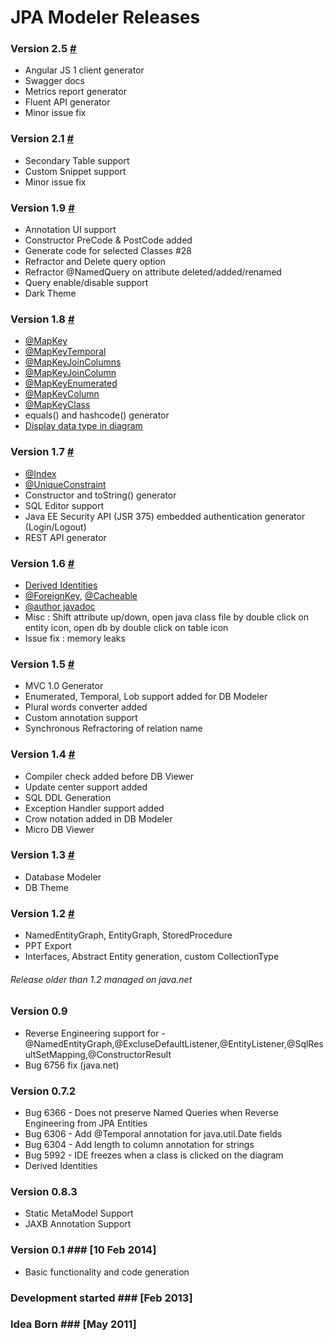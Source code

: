 # JPA Modeler Releases #

### Version 2.5 [#](https://github.com/jGauravGupta/jpamodeler/releases/2.5.5) ###

*  Angular JS 1 client generator
*  Swagger docs
*  Metrics report generator
*  Fluent API generator
*  Minor issue fix

### Version 2.1 [#](https://github.com/jGauravGupta/jpamodeler/releases/2.1) ###

*  Secondary Table support
*  Custom Snippet support
*  Minor issue fix

### Version 1.9 [#](https://github.com/jGauravGupta/jpamodeler/releases/1.9) ###

*  Annotation UI support
*  Constructor PreCode & PostCode added
*  Generate code for selected Classes #28
*  Refractor and Delete query option
*  Refractor @NamedQuery on attribute deleted/added/renamed
*  Query enable/disable support
*  Dark Theme

### Version 1.8 [#](https://github.com/jGauravGupta/jpamodeler/releases/1.8) ###

*  [@MapKey](http://docs.oracle.com/javaee/7/api/javax/persistence/MapKey.html)
*  [@MapKeyTemporal](http://docs.oracle.com/javaee/7/api/javax/persistence/MapKeyTemporal.html)
*  [@MapKeyJoinColumns](http://docs.oracle.com/javaee/7/api/javax/persistence/MapKeyJoinColumns.html)
*  [@MapKeyJoinColumn](http://docs.oracle.com/javaee/7/api/javax/persistence/MapKeyJoinColumn.html)
*  [@MapKeyEnumerated](http://docs.oracle.com/javaee/7/api/javax/persistence/MapKeyEnumerated.html)
*  [@MapKeyColumn](http://docs.oracle.com/javaee/7/api/javax/persistence/MapKeyColumn.html)
*  [@MapKeyClass](http://docs.oracle.com/javaee/7/api/javax/persistence/MapKeyClass.html)
*  equals() and hashcode() generator
*  [Display data type in diagram](https://github.com/jGauravGupta/JPAModeler/issues/23)

### Version 1.7 [#](https://github.com/jGauravGupta/jpamodeler/releases/1.7) ###

*  [@Index](http://docs.oracle.com/javaee/7/api/javax/persistence/Index.html)
*  [@UniqueConstraint](http://docs.oracle.com/javaee/7/api/javax/persistence/UniqueConstraint.html)
*  Constructor and toString() generator
*  SQL Editor support
*  Java EE Security API (JSR 375) embedded authentication generator (Login/Logout)
*  REST API generator

### Version 1.6 [#](https://github.com/jGauravGupta/jpamodeler/releases/1.6) ###

*  [Derived Identities](http://jpamodeler.github.io/tutorial/page.html?l=DerivedIdentities)
*  [@ForeignKey](http://docs.oracle.com/javaee/7/api/javax/persistence/ForeignKey.html),  [@Cacheable](http://docs.oracle.com/javaee/7/api/javax/persistence/Cacheable.html)
*  [@author javadoc](https://en.wikipedia.org/wiki/Javadoc)
*  Misc : Shift attribute up/down, open java class file by double click on entity icon, open db by double click on table icon
*  Issue fix : memory leaks

### Version 1.5 [#](https://github.com/jGauravGupta/jpamodeler/releases/1.5.6) ###

*  MVC 1.0 Generator
*  Enumerated, Temporal, Lob support added for DB Modeler
*  Plural words converter added
*  Custom annotation support
*  Synchronous Refractoring of relation name


### Version 1.4 [#](https://github.com/jGauravGupta/jpamodeler/releases/1.4) ###

*  Compiler check added before DB Viewer
*  Update center support added
*  SQL DDL Generation
*  Exception Handler support added
*  Crow notation added in DB Modeler
*  Micro DB Viewer


### Version 1.3 [#](https://github.com/jGauravGupta/jpamodeler/commits/1.3) ###

*  Database Modeler
*  DB Theme


### Version 1.2 [#](https://github.com/jGauravGupta/jpamodeler/releases/1.2) ###

*  NamedEntityGraph, EntityGraph, StoredProcedure 	
*  PPT Export 
*  Interfaces, Abstract Entity generation, custom CollectionType


###### Release older than 1.2 managed on java.net


### Version 0.9 ###

*  Reverse Engineering support for - @NamedEntityGraph,@ExcluseDefaultListener,@EntityListener,@SqlResultSetMapping,@ConstructorResult	
*  Bug 6756 fix (java.net)


### Version 0.7.2 ###

*  Bug 6366 - Does not preserve Named Queries when Reverse Engineering from JPA Entities
*  Bug 6306 - Add @Temporal annotation for java.util.Date fields
*  Bug 6304 - Add length to column annotation for strings
*  Bug 5992 - IDE freezes when a class is clicked on the diagram
*  Derived Identities


### Version 0.8.3 ###

*  Static MetaModel Support 
*  JAXB Annotation Support


### Version 0.1 ### [10 Feb 2014]

*  Basic functionality and code generation


### Development started ### [Feb 2013]


### Idea Born ### [May 2011]


